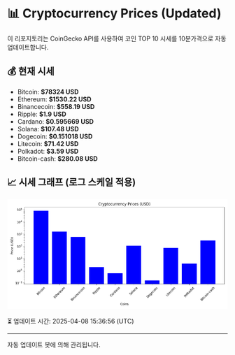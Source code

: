 
# 📊 Cryptocurrency Prices (Updated)

이 리포지토리는 CoinGecko API를 사용하여 코인 TOP 10 시세를 10분가격으로 자동 업데이트합니다.

## 💰 현재 시세
- Bitcoin: **$78324 USD**
- Ethereum: **$1530.22 USD**
- Binancecoin: **$558.19 USD**
- Ripple: **$1.9 USD**
- Cardano: **$0.595669 USD**
- Solana: **$107.48 USD**
- Dogecoin: **$0.151018 USD**
- Litecoin: **$71.42 USD**
- Polkadot: **$3.59 USD**
- Bitcoin-cash: **$280.08 USD**

## 📈 시세 그래프 (로그 스케일 적용)
![Crypto Prices](crypto_prices.png)

⏳ 업데이트 시간: 2025-04-08 15:36:56 (UTC)

---
자동 업데이트 봇에 의해 관리됩니다.
